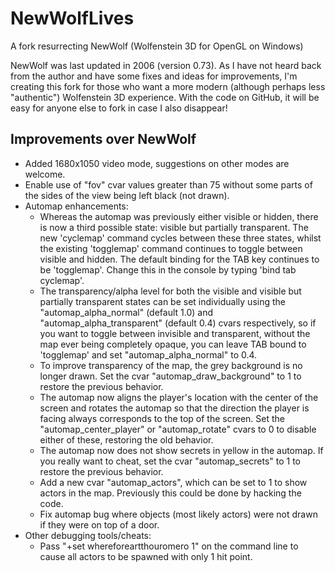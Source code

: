 NewWolfLives
============

A fork resurrecting NewWolf (Wolfenstein 3D for OpenGL on Windows)

NewWolf was last updated in 2006 (version 0.73).  As I have not heard back from the author and have some fixes and ideas for improvements, I'm creating this fork for those who want a more modern (although perhaps less "authentic") Wolfenstein 3D experience.  With the code on GitHub, it will be easy for anyone else to fork in case I also disappear!

Improvements over NewWolf
-------------------------
* Added 1680x1050 video mode, suggestions on other modes are welcome.
* Enable use of "fov" cvar values greater than 75 without some parts
  of the sides of the view being left black (not drawn).
* Automap enhancements:
  * Whereas the automap was previously either visible or hidden, there
    is now a third possible state: visible but partially transparent.
    The new 'cyclemap' command cycles between these three states,
    whilst the existing 'togglemap' command continues to toggle
    between visible and hidden.  The default binding for the TAB key
    continues to be 'togglemap'.  Change this in the console by typing
    'bind tab cyclemap'.
  * The transparency/alpha level for both the visible and visible but
    partially transparent states can be set individually using the
    "automap_alpha_normal" (default 1.0) and
    "automap_alpha_transparent" (default 0.4) cvars respectively, so
    if you want to toggle between invisible and transparent, without
    the map ever being completely opaque, you can leave TAB bound to
    'togglemap' and set "automap_alpha_normal" to 0.4.
  * To improve transparency of the map, the grey background is no
    longer drawn.  Set the cvar "automap_draw_background" to 1 to
    restore the previous behavior.
  * The automap now aligns the player's location with the center of
    the screen and rotates the automap so that the direction the
    player is facing always corresponds to the top of the screen.  Set
    the "automap_center_player" or "automap_rotate" cvars to 0 to
    disable either of these, restoring the old behavior.
  * The automap now does not show secrets in yellow in the automap.
    If you really want to cheat, set the cvar "automap_secrets" to 1
    to restore the previous behavior.
  * Add a new cvar "automap_actors", which can be set to 1 to show
    actors in the map.  Previously this could be done by hacking the
    code.
  * Fix automap bug where objects (most likely actors) were not drawn
    if they were on top of a door.
* Other debugging tools/cheats:
  * Pass "+set whereforeartthouromero 1" on the command line to cause
    all actors to be spawned with only 1 hit point.
